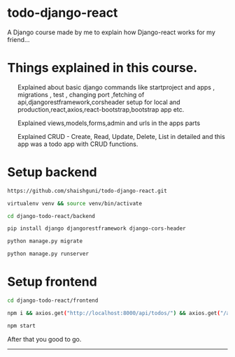 # todo-django-react
A Django course made by me to explain how  Django-react works for my friend…


# Things explained in this course.
  <ul>Explained about basic django commands like startproject and apps , migrations , test , changing port ,fetching of api,djangorestframework,corsheader setup for local and production,react,axios,react-bootstrap,bootstrap app  etc.</ul>
    <ul>Explained views,models,forms,admin and urls in the apps parts</ul>
      <ul>Explained CRUD - Create, Read, Update, Delete, List in detailed and this app was a todo app with CRUD functions.</ul>



# Setup backend

```bash
https://github.com/shaishguni/todo-django-react.git
```
```bash
virtualenv venv && source venv/bin/activate
```

```bash
cd django-todo-react/backend
```
```bash
pip install django djangorestframework django-cors-header
```
```bash
python manage.py migrate
```
```bash
python manage.py runserver
```
#  Setup frontend

```bash
cd django-todo-react/frontend
```
```bash
npm i && axios.get("http://localhost:8000/api/todos/") && axios.get("/api/todos/")
```
```bash
npm start
```

After that you  good to go.


<hr/>
